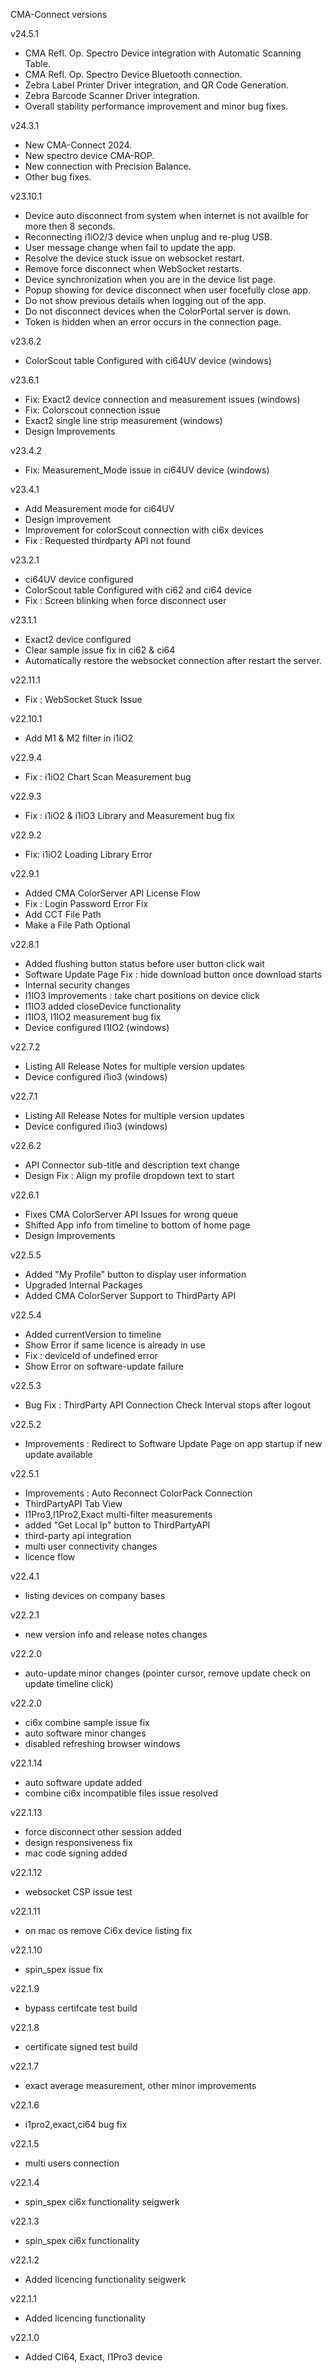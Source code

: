 CMA-Connect versions

v24.5.1
- CMA Refl. Op. Spectro Device integration with Automatic Scanning Table.
- CMA Refl. Op. Spectro Device Bluetooth connection.
- Zebra Label Printer Driver integration, and QR Code Generation.
- Zebra Barcode Scanner Driver integration.
- Overall stability performance improvement and minor bug fixes. 

v24.3.1
- New CMA-Connect 2024.
- New spectro device CMA-ROP.
- New connection with Precision Balance.
- Other bug fixes.

v23.10.1
- Device auto disconnect from system when internet is not availble for more then 8 seconds.
- Reconnecting i1iO2/3 device when unplug and re-plug USB. 
- User message change when fail to update the app.
- Resolve the device stuck issue on websocket restart. 
- Remove force disconnect when WebSocket restarts.
- Device synchronization when you are in the device list page.
- Popup showing for device disconnect when user focefully close app.
- Do not show previous details when logging out of the app.
- Do not disconnect devices when the ColorPortal server is down.
- Token is hidden when an error occurs in the connection page.

v23.6.2
- ColorScout table Configured with ci64UV device (windows)

v23.6.1
- Fix: Exact2 device connection and measurement issues (windows)
- Fix: Colorscout connection issue
- Exact2 single line strip measurement (windows)
- Design Improvements

v23.4.2
- Fix: Measurement_Mode issue in ci64UV device (windows)

v23.4.1
- Add Measurement mode for ci64UV
- Design improvement
- Improvement for colorScout connection with ci6x devices
- Fix : Requested thirdparty API not found

v23.2.1
- ci64UV device configured
- ColorScout table Configured with ci62 and ci64 device
- Fix : Screen blinking when force disconnect user

v23.1.1
- Exact2 device configured
- Clear sample issue fix in ci62 & ci64
- Automatically restore the websocket connection after restart the server.

v22.11.1
- Fix : WebSocket Stuck Issue

v22.10.1
- Add M1 & M2 filter in i1iO2

v22.9.4
- Fix : i1iO2 Chart Scan Measurement bug

v22.9.3
- Fix : i1iO2 & i1iO3 Library and Measurement bug fix

v22.9.2
- Fix: i1iO2 Loading Library Error

v22.9.1
- Added CMA ColorServer API License Flow
- Fix : Login Password Error Fix
- Add CCT File Path
- Make a File Path Optional 

v22.8.1

- Added flushing button status before user button click wait
- Software Update Page Fix : hide download button once download starts
- Internal security changes
- I1IO3 Improvements : take chart positions on device click
- I1IO3 added closeDevice functionality
- I1IO3, I1IO2 measurement bug fix
- Device configured I1IO2 (windows)

v22.7.2

- Listing All Release Notes for multiple version updates
- Device configured i1io3 (windows)

v22.7.1

- Listing All Release Notes for multiple version updates
- Device configured i1io3 (windows)

v22.6.2

- API Connector sub-title and description text change
- Design Fix : Align my profile dropdown text to start

v22.6.1

- Fixes CMA ColorServer API Issues for wrong queue
- Shifted App info from timeline to bottom of home page
- Design Improvements

v22.5.5

- Added "My Profile" button to display user information
- Upgraded Internal Packages
- Added CMA ColorServer Support to ThirdParty API

v22.5.4

- Added currentVersion to timeline
- Show Error if same licence is already in use
- Fix : deviceId of undefined error
- Show Error on software-update failure

v22.5.3

- Bug Fix : ThirdParty API Connection Check Interval stops after logout

v22.5.2

- Improvements : Redirect to Software Update Page on app startup if new update available

v22.5.1

- Improvements : Auto Reconnect ColorPack Connection
- ThirdPartyAPI Tab View
- I1Pro3,I1Pro2,Exact multi-filter measurements
- added "Get Local Ip" button to ThirdPartyAPI
- third-party api integration
- multi user connectivity changes
- licence flow

v22.4.1

- listing devices on company bases

v22.2.1

- new version info and release notes changes

v22.2.0

- auto-update minor changes (pointer cursor, remove update check on update timeline click)

v22.2.0

- ci6x combine sample issue fix
- auto software minor changes
- disabled refreshing browser windows

v22.1.14

- auto software update added
- combine ci6x incompatible files issue resolved

v22.1.13

- force disconnect other session added
- design responsiveness fix
- mac code signing added

v22.1.12

- websocket CSP issue test

v22.1.11

- on mac os remove Ci6x device listing fix

v22.1.10

- spin_spex issue fix

v22.1.9

- bypass certifcate test build

v22.1.8

- certificate signed test build

v22.1.7

- exact average measurement, other minor improvements

v22.1.6

- i1pro2,exact,ci64 bug fix

v22.1.5

- multi users connection

v22.1.4

- spin_spex ci6x functionality seigwerk

v22.1.3

- spin_spex ci6x functionality

v22.1.2

- Added licencing functionality seigwerk

v22.1.1

- Added licencing functionality

v22.1.0

- Added CI64, Exact, I1Pro3 device
